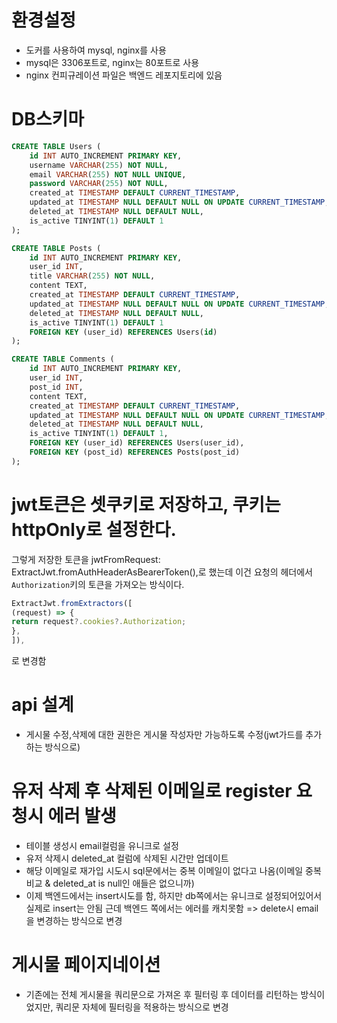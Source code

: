 # 환경설정

- 도커를 사용하여 mysql, nginx를 사용
- mysql은 3306포트로, nginx는 80포트로 사용
- nginx 컨피규레이션 파일은 백엔드 레포지토리에 있음

# DB스키마

```sql
CREATE TABLE Users (
    id INT AUTO_INCREMENT PRIMARY KEY,
    username VARCHAR(255) NOT NULL,
    email VARCHAR(255) NOT NULL UNIQUE,
    password VARCHAR(255) NOT NULL,
    created_at TIMESTAMP DEFAULT CURRENT_TIMESTAMP,
    updated_at TIMESTAMP NULL DEFAULT NULL ON UPDATE CURRENT_TIMESTAMP,
    deleted_at TIMESTAMP NULL DEFAULT NULL,
    is_active TINYINT(1) DEFAULT 1
);
```

```sql
CREATE TABLE Posts (
    id INT AUTO_INCREMENT PRIMARY KEY,
    user_id INT,
    title VARCHAR(255) NOT NULL,
    content TEXT,
    created_at TIMESTAMP DEFAULT CURRENT_TIMESTAMP,
    updated_at TIMESTAMP NULL DEFAULT NULL ON UPDATE CURRENT_TIMESTAMP,
    deleted_at TIMESTAMP NULL DEFAULT NULL,
    is_active TINYINT(1) DEFAULT 1
    FOREIGN KEY (user_id) REFERENCES Users(id)
);
```

```sql
CREATE TABLE Comments (
    id INT AUTO_INCREMENT PRIMARY KEY,
    user_id INT,
    post_id INT,
    content TEXT,
    created_at TIMESTAMP DEFAULT CURRENT_TIMESTAMP,
    updated_at TIMESTAMP NULL DEFAULT NULL ON UPDATE CURRENT_TIMESTAMP,
    deleted_at TIMESTAMP NULL DEFAULT NULL,
    is_active TINYINT(1) DEFAULT 1,
    FOREIGN KEY (user_id) REFERENCES Users(user_id),
    FOREIGN KEY (post_id) REFERENCES Posts(post_id)
);
```

# jwt토큰은 셋쿠키로 저장하고, 쿠키는 httpOnly로 설정한다.

그렇게 저장한 토큰을 jwtFromRequest: ExtractJwt.fromAuthHeaderAsBearerToken(),로 했는데 이건 요청의 헤더에서 `Authorization`키의 토큰을 가져오는 방식이다.

```ts
ExtractJwt.fromExtractors([
(request) => {
return request?.cookies?.Authorization;
},
]),
```

로 변경함

# api 설계

- 게시물 수정,삭제에 대한 권한은 게시물 작성자만 가능하도록 수정(jwt가드를 추가하는 방식으로)

# 유저 삭제 후 삭제된 이메일로 register 요청시 에러 발생

- 테이블 생성시 email컬럼을 유니크로 설정
- 유저 삭제시 deleted_at 컬럼에 삭제된 시간만 업데이트
- 해당 이메일로 재가입 시도시 sql문에서는 중복 이메일이 없다고 나옴(이메일 중복비교 & deleted_at is null인 애들은 없으니까)
- 이제 백엔드에서는 insert시도를 함, 하지만 db쪽에서는 유니크로 설정되어있어서 실제로 insert는 안됨 근데 백엔드 쪽에서는 에러를 캐치못함
  => delete시 email을 변경하는 방식으로 변경

# 게시물 페이지네이션

- 기존에는 전체 게시물을 쿼리문으로 가져온 후 필터링 후 데이터를 리턴하는 방식이었지만, 쿼리문 자체에 필터링을 적용하는 방식으로 변경
